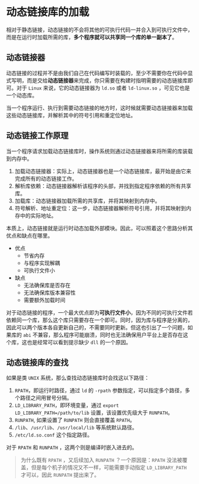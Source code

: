 # 动态链接库的加载

相对于静态链接，动态链接的不会将其他的可执行代码一并合入到可执行文件中，而是在运行时加载所需的库，**多个程序就可以共享同一个库的单一副本了**。

## 动态链接器

动态链接的过程并不是由我们自己在代码编写时装载的，至少不需要你在代码中显式写明，而是交给**动态链接器**来完成，你只需要在构建时指明需要的动态链接库即可。对于 `Linux` 来说，它的动态链接器为 `ld.so` 或者 `ld-linux.so` ，可见它也是一个动态库。

当一个程序运行、执行到需要动态链接的地方时，这时候就需要动态链接器来加载这些动态链接库，并解析其中的符号引用和重定位地址。

## 动态链接工作原理

当一个程序请求加载动态链接库时，操作系统则通过动态链接器来将所需的库装载到内存中。

1. 加载动态链接器：实际上，动态链接器也是一个动态链接库，最开始是由它来完成所有的动态链接工作。
2. 解析库依赖：动态链接器解析该程序的头部，并找到指定程序依赖的所有共享库。
3. 加载库：动态链接器加载所需的共享库，并将其映射到内存中。
4. 符号解析、地址重定位：这一步，动态链接器解析符号引用，并将其映射到内存中的实际地址。

本质上，动态链接就是运行时动态加载外部模块。因此，可以照着这个思路分析其优点和缺点在哪里。

- 优点
  - 节省内存
  - 与程序实现解耦
  - 可执行文件小
- 缺点
  - 无法确保库是否存在
  - 无法确保库版本兼容性
  - 需要额外加载时间

对于动态链接的程序，一个最大优点即为**可执行文件小**，因为不同的可执行文件若依赖同一个库，那么这个库只需要存在一个即可。同时，因为库与程序是分离的，因此可以两个版本各自更新自己的，不需要同时更新。但这也引出了一个问题，如果库的 `abi` 不兼容，那么程序可能崩溃，同时也无法确保用户平台上是否存在这个库，这也是经常可以看到提示缺少 `dll` 的一个原因。

## 动态链接库的查找

如果是类 `UNIX` 系统，那么查找动态链接库时会找这以下路径：

1. `RPATH`，即运行时路径，通过 `ld` 的 `-rpath` 参数指定，可以指定多个路径，多个路径之间用冒号分隔。
2. `LD_LIBRARY_PATH`，即环境变量，通过 `export LD_LIBRARY_PATH=/path/to/lib` 设置，该设置优先级大于 `RUNPATH`。
3. `RUNPATH`, 如果设置了 `RUNPATH` 则会直接覆盖 `RPATH`。
4. `/lib`、`/usr/lib`、`/usr/local/lib` 等系统默认路径。
5. `/etc/ld.so.conf` 这个指定路径。

对于 `RPATH` 和 `RUNPATH` ，这两个则是编译时嵌入进去的。

> 为什么既有 `RPATH` ，又后续加入 `RUNPATH` ？一个原因是：`RPATH` 没法被覆盖，但是每个机子的情况又不一样，可能需要手动指定 `LD_LIBRARY_PATH` 才可以，因此 `RUNPATH` 提出来了。
